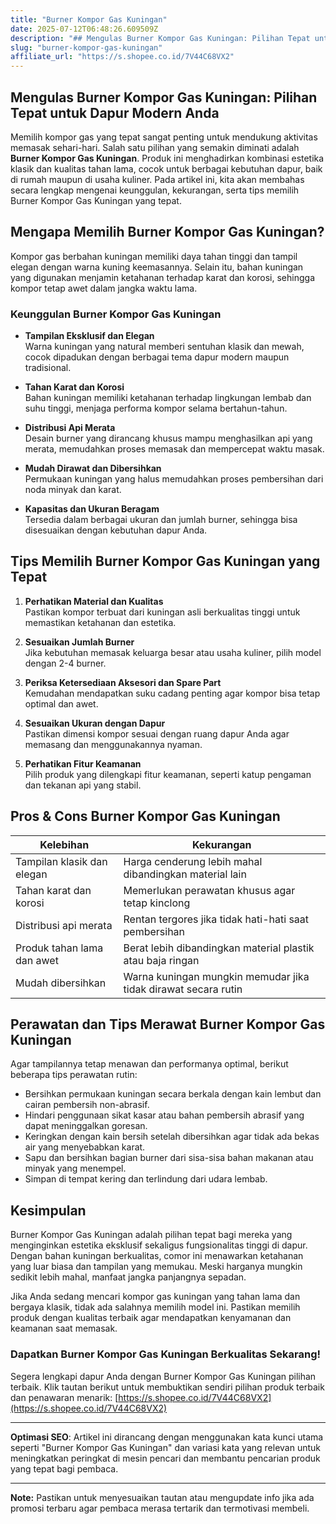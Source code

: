 ```yaml
---
title: "Burner Kompor Gas Kuningan"
date: 2025-07-12T06:48:26.609509Z
description: "## Mengulas Burner Kompor Gas Kuningan: Pilihan Tepat untuk Dapur Modern Anda..."
slug: "burner-kompor-gas-kuningan"
affiliate_url: "https://s.shopee.co.id/7V44C68VX2"
---
```

## Mengulas Burner Kompor Gas Kuningan: Pilihan Tepat untuk Dapur Modern Anda

Memilih kompor gas yang tepat sangat penting untuk mendukung aktivitas memasak sehari-hari. Salah satu pilihan yang semakin diminati adalah **Burner Kompor Gas Kuningan**. Produk ini menghadirkan kombinasi estetika klasik dan kualitas tahan lama, cocok untuk berbagai kebutuhan dapur, baik di rumah maupun di usaha kuliner. Pada artikel ini, kita akan membahas secara lengkap mengenai keunggulan, kekurangan, serta tips memilih Burner Kompor Gas Kuningan yang tepat. 

## Mengapa Memilih Burner Kompor Gas Kuningan?

Kompor gas berbahan kuningan memiliki daya tahan tinggi dan tampil elegan dengan warna kuning keemasannya. Selain itu, bahan kuningan yang digunakan menjamin ketahanan terhadap karat dan korosi, sehingga kompor tetap awet dalam jangka waktu lama. 

### Keunggulan Burner Kompor Gas Kuningan

- **Tampilan Eksklusif dan Elegan**  
  Warna kuningan yang natural memberi sentuhan klasik dan mewah, cocok dipadukan dengan berbagai tema dapur modern maupun tradisional.

- **Tahan Karat dan Korosi**  
  Bahan kuningan memiliki ketahanan terhadap lingkungan lembab dan suhu tinggi, menjaga performa kompor selama bertahun-tahun.

- **Distribusi Api Merata**  
  Desain burner yang dirancang khusus mampu menghasilkan api yang merata, memudahkan proses memasak dan mempercepat waktu masak.

- **Mudah Dirawat dan Dibersihkan**  
  Permukaan kuningan yang halus memudahkan proses pembersihan dari noda minyak dan karat.

- **Kapasitas dan Ukuran Beragam**  
  Tersedia dalam berbagai ukuran dan jumlah burner, sehingga bisa disesuaikan dengan kebutuhan dapur Anda.

## Tips Memilih Burner Kompor Gas Kuningan yang Tepat

1. **Perhatikan Material dan Kualitas**  
   Pastikan kompor terbuat dari kuningan asli berkualitas tinggi untuk memastikan ketahanan dan estetika.

2. **Sesuaikan Jumlah Burner**  
   Jika kebutuhan memasak keluarga besar atau usaha kuliner, pilih model dengan 2-4 burner.

3. **Periksa Ketersediaan Aksesori dan Spare Part**  
   Kemudahan mendapatkan suku cadang penting agar kompor bisa tetap optimal dan awet.

4. **Sesuaikan Ukuran dengan Dapur**  
   Pastikan dimensi kompor sesuai dengan ruang dapur Anda agar memasang dan menggunakannya nyaman.

5. **Perhatikan Fitur Keamanan**  
   Pilih produk yang dilengkapi fitur keamanan, seperti katup pengaman dan tekanan api yang stabil.

## Pros & Cons Burner Kompor Gas Kuningan

| **Kelebihan** | **Kekurangan** |
|--------------|--------------|
| Tampilan klasik dan elegan | Harga cenderung lebih mahal dibandingkan material lain |
| Tahan karat dan korosi | Memerlukan perawatan khusus agar tetap kinclong |
| Distribusi api merata | Rentan tergores jika tidak hati-hati saat pembersihan |
| Produk tahan lama dan awet | Berat lebih dibandingkan material plastik atau baja ringan |
| Mudah dibersihkan | Warna kuningan mungkin memudar jika tidak dirawat secara rutin |

## Perawatan dan Tips Merawat Burner Kompor Gas Kuningan

Agar tampilannya tetap menawan dan performanya optimal, berikut beberapa tips perawatan rutin:

- Bersihkan permukaan kuningan secara berkala dengan kain lembut dan cairan pembersih non-abrasif.
- Hindari penggunaan sikat kasar atau bahan pembersih abrasif yang dapat meninggalkan goresan.
- Keringkan dengan kain bersih setelah dibersihkan agar tidak ada bekas air yang menyebabkan karat.
- Sapu dan bersihkan bagian burner dari sisa-sisa bahan makanan atau minyak yang menempel.
- Simpan di tempat kering dan terlindung dari udara lembab.

## Kesimpulan

Burner Kompor Gas Kuningan adalah pilihan tepat bagi mereka yang menginginkan estetika eksklusif sekaligus fungsionalitas tinggi di dapur. Dengan bahan kuningan berkualitas, comor ini menawarkan ketahanan yang luar biasa dan tampilan yang memukau. Meski harganya mungkin sedikit lebih mahal, manfaat jangka panjangnya sepadan.

Jika Anda sedang mencari kompor gas kuningan yang tahan lama dan bergaya klasik, tidak ada salahnya memilih model ini. Pastikan memilih produk dengan kualitas terbaik agar mendapatkan kenyamanan dan keamanan saat memasak.

### Dapatkan Burner Kompor Gas Kuningan Berkualitas Sekarang!

Segera lengkapi dapur Anda dengan Burner Kompor Gas Kuningan pilihan terbaik. Klik tautan berikut untuk membuktikan sendiri pilihan produk terbaik dan penawaran menarik: [https://s.shopee.co.id/7V44C68VX2](https://s.shopee.co.id/7V44C68VX2)

---

**Optimasi SEO**: Artikel ini dirancang dengan menggunakan kata kunci utama seperti "Burner Kompor Gas Kuningan" dan variasi kata yang relevan untuk meningkatkan peringkat di mesin pencari dan membantu pencarian produk yang tepat bagi pembaca.

---

**Note:** Pastikan untuk menyesuaikan tautan atau mengupdate info jika ada promosi terbaru agar pembaca merasa tertarik dan termotivasi membeli.